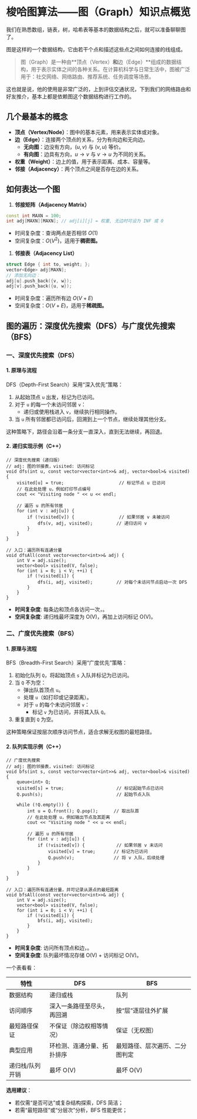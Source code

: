 





# 梭哈图算法——图（Graph）知识点概览

​	我们在熟悉数组，链表，树，哈希表等基本的数据结构之后，就可以准备聊聊图了。

​	图是这样的一个数据结构，它由若干个点和描述这些点之间如何连接的线组成。

> 图（Graph）是一种由**顶点（Vertex）**和**边（Edge）**组成的数据结构，用于表示实体之间的各种关系。在计算机科学与日常生活中，图被广泛用于：社交网络、网络路由、推荐系统、任务调度等场景。

​	这也就是说，他的使用是非常广泛的，上到评估交通状况，下到我们的网络路由和好友推介，基本上都是依赖图这个数据结构进行工作的。

## 几个最基本的概念

- **顶点（Vertex/Node）**：图中的基本元素，用来表示实体或对象。
- **边（Edge）**：连接两个顶点的关系，分为有向边和无向边。
  - **无向图**：边没有方向，$(u, v)$ 与 $(v, u)$ 等价。
  - **有向图**：边具有方向，$u \rightarrow v$ 与 $v \rightarrow u$ 为不同的关系。
- **权重（Weight）**：边上的值，用于表示距离、成本、容量等。
- **邻接（Adjacency）**：两个顶点之间是否存在边的关系。

## 如何表达一个图

1. **邻接矩阵（Adjacency Matrix）**

```cpp
const int MAXN = 100;
int adj[MAXN][MAXN]; // adj[i][j] = 权重, 无边时可设为 INF 或 0
```

- 时间复杂度：查询两点是否相邻 $O(1)$
- 空间复杂度：$O(V^2)$，适用于**稠密图。**

1. **邻接表（Adjacency List）**

```cpp
struct Edge { int to, weight; };
vector<Edge> adj[MAXN];
// 添加无向边：
adj[u].push_back({v, w});
adj[v].push_back({u, w});
```

- 时间复杂度：遍历所有边 $O(V + E)$
- 空间复杂度：$O(V + E)$，适用于**稀疏图。**

## 图的遍历：深度优先搜索（DFS）与广度优先搜索（BFS）

### 一、深度优先搜索（DFS）

#### 1. 原理与流程

DFS（Depth-First Search）采用“深入优先”策略：

1. 从起始顶点 `u` 出发，标记为已访问。
2. 对于 `u` 的每一个未访问邻居 `v`：
   - 递归或使用栈进入 `v`，继续执行相同操作。
3. 当 `u` 所有邻居都已访问后，回溯到上一个节点，继续处理其他分支。

这种策略下，路径会沿着一条分支一直深入，直到无法继续，再回退。

#### 2. 递归实现示例（C++）

```
// 深度优先搜索（递归版）
// adj: 图的邻接表，visited: 访问标记
void dfs(int u, const vector<vector<int>>& adj, vector<bool>& visited) {
    visited[u] = true;                     // 标记节点 u 已访问
    // 在此处处理 u，例如打印节点编号
    cout << "Visiting node " << u << endl;

    // 遍历 u 的所有邻居
    for (int v : adj[u]) {
        if (!visited[v]) {                 // 如果邻居 v 未被访问
            dfs(v, adj, visited);         // 递归访问 v
        }
    }
}

// 入口：遍历所有连通分量
void dfsAll(const vector<vector<int>>& adj) {
    int V = adj.size();
    vector<bool> visited(V, false);
    for (int i = 0; i < V; ++i) {
        if (!visited[i]) {
            dfs(i, adj, visited);         // 对每个未访问节点启动一次 DFS
        }
    }
}
```

- **时间复杂度**: 每条边和顶点各访问一次，。
- **空间复杂度**: 递归栈最坏深度为 O(V)，再加上访问标记 O(V)。

### 二、广度优先搜索（BFS）

#### 1. 原理与流程

BFS（Breadth-First Search）采用“广度优先”策略：

1. 初始化队列 `Q`，将起始顶点 `s` 入队并标记为已访问。
2. 当 `Q` 不为空：
   - 弹出队首顶点 `u`。
   - 处理 `u`（如打印或记录距离）。
   - 对于 `u` 的每个未访问邻居 `v`：
     - 标记 `v` 为已访问，并将其入队 `Q`。
3. 重复直到 `Q` 为空。

这种策略保证按层次顺序访问节点，适合求解无权图的最短路径。

#### 2. 队列实现示例（C++）

```
// 广度优先搜索
// adj: 图的邻接表，visited: 访问标记
void bfs(int s, const vector<vector<int>>& adj, vector<bool>& visited) {
    queue<int> Q;
    visited[s] = true;                    // 标记起始节点已访问
    Q.push(s);                            // 起始节点入队

    while (!Q.empty()) {
        int u = Q.front(); Q.pop();      // 取出队首
        // 在此处处理 u，例如输出节点及其距离
        cout << "Visiting node " << u << endl;

        // 遍历 u 的所有邻居
        for (int v : adj[u]) {
            if (!visited[v]) {            // 如果邻居 v 未访问
                visited[v] = true;       // 标记为已访问
                Q.push(v);               // 将 v 入队，后续处理
            }
        }
    }
}

// 入口：遍历所有连通分量，并可记录从源点的最短距离
void bfsAll(const vector<vector<int>>& adj) {
    int V = adj.size();
    vector<bool> visited(V, false);
    for (int i = 0; i < V; ++i) {
        if (!visited[i]) {
            bfs(i, adj, visited);
        }
    }
}
```

- **时间复杂度**: 访问所有顶点和边，。
- **空间复杂度**: 队列最坏情况存储 O(V) + 访问标记 O(V)。

一个表看看：

| 特性            | DFS                        | BFS                            |
| --------------- | -------------------------- | ------------------------------ |
| 数据结构        | 递归或栈                   | 队列                           |
| 访问顺序        | 深入一条路径至尽头，再回溯 | 按“层”逐层往外扩展             |
| 最短路径保证    | 不保证（除边权相等情况）   | 保证（无权图）                 |
| 典型应用        | 环检测、连通分量、拓扑排序 | 最短路径、层次遍历、二分图判定 |
| 递归栈/队列开销 | 最坏 O(V)                  | 最坏 O(V)                      |

**选用建议**：

- 若仅需“是否可达”或复杂结构探索，DFS 简洁；
- 若需“最短路径”或“分层次”分析，BFS 性能更优；